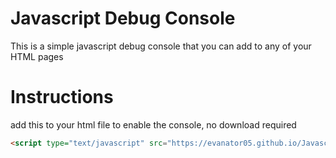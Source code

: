 # Javascript Debug Console
This is a simple javascript debug console that you can add to any of your HTML pages

# Instructions
 add this to your html file to enable the console, no download required
```html
<script type="text/javascript" src="https://evanator05.github.io/Javascript-Debug-Console/console.js"></script>
```
